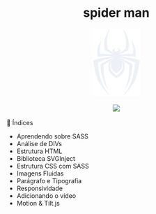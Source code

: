 <div align="center">
  <h1> spider man </h1>
  <img src="github/logo-spiderman.svg" >
</div>
<br>
<div align="center">
  <img src="github/spiderman.gif" >
</div>

📝 Índices
- Aprendendo sobre SASS
- Análise de DIVs
- Estrutura HTML
- Biblioteca SVGInject
- Estrutura CSS com SASS
- Imagens Fluidas
- Parágrafo e Tipografia
- Responsividade
- Adicionando o vídeo
- Motion & Tilt.js
